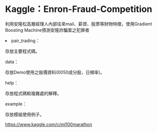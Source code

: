 <H1>Kaggle：Enron-Fraud-Competition</H1>

利用安隆松高層經理人內部往來mail、薪資、股票等財物特徵，使用Gradient Boosting Machine預測安隆詐騙案之犯罪者

<li>pair_trading：</li>

存放主要程式碼。

data：

存放Demo使用之股價資料(0050成分股，日頻率)。

help：

存放程式碼較複雜處的解釋。

example：

存放模組使用例子。

https://www.kaggle.com/c/ml100marathon
